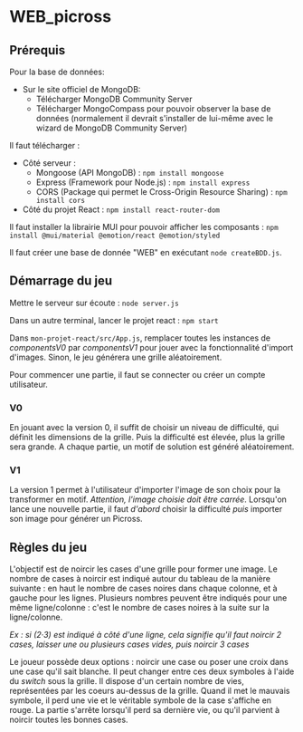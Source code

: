 # WEB_picross

## Prérequis
Pour la base de données:
- Sur le site officiel de MongoDB:
  - Télécharger MongoDB Community Server 
  - Télécharger MongoCompass pour pouvoir observer la base de données (normalement il devrait s'installer de lui-même avec le wizard de MongoDB Community Server)
  
Il faut télécharger :
- Côté serveur : 
  - Mongoose (API MongoDB) : `npm install mongoose`
  - Express (Framework pour Node.js) : `npm install express`
  - CORS (Package qui permet le Cross-Origin Resource Sharing) : `npm install cors`
- Côté du projet React : `npm install react-router-dom`

Il faut installer la librairie MUI pour pouvoir afficher les composants : `npm install @mui/material @emotion/react @emotion/styled`

Il faut créer une base de donnée "WEB" en exécutant `node createBDD.js`.

## Démarrage du jeu

Mettre le serveur sur écoute  : `node server.js`

Dans un autre terminal, lancer le projet react : `npm start`

Dans `mon-projet-react/src/App.js`, remplacer toutes les instances de *componentsV0* par *componentsV1* pour jouer avec la fonctionnalité d'import d'images. Sinon, le jeu générera une grille aléatoirement.

Pour commencer une partie, il faut se connecter ou créer un compte utilisateur. 

### V0

En jouant avec la version 0, il suffit de choisir un niveau de difficulté, qui définit les dimensions de la grille. Puis la difficulté est élevée, plus la grille sera grande. A chaque partie, un motif de solution est généré aléatoirement.

### V1

La version 1 permet à l'utilisateur d'importer l'image de son choix pour la transformer en motif. *Attention, l'image choisie doit être carrée*. Lorsqu'on lance une nouvelle partie, il faut *d'abord* choisir la difficulté *puis* importer son image pour générer un Picross. 

## Règles du jeu

L'objectif est de noircir les cases d'une grille pour former une image.
Le nombre de cases à noircir est indiqué autour du tableau de la manière suivante : en haut le nombre de cases noires dans chaque colonne, et à gauche pour les lignes. Plusieurs nombres peuvent être indiqués pour une même ligne/colonne : c'est le nombre de cases noires à la suite sur la ligne/colonne.

*Ex : si (2·3) est indiqué à côté d'une ligne, cela signifie qu'il faut noircir 2 cases, laisser une ou plusieurs cases vides, puis noircir 3 cases*

Le joueur possède deux options : noircir une case ou poser une croix dans une case qu'il sait blanche. Il peut changer entre ces deux symboles à l'aide du *switch* sous la grille.
Il dispose d'un certain nombre de vies, représentées par les coeurs au-dessus de la grille. Quand il met le mauvais symbole, il perd une vie et le véritable symbole de la case s'affiche en rouge. La partie s'arrête lorsqu'il perd sa dernière vie, ou qu'il parvient à noircir toutes les bonnes cases.
